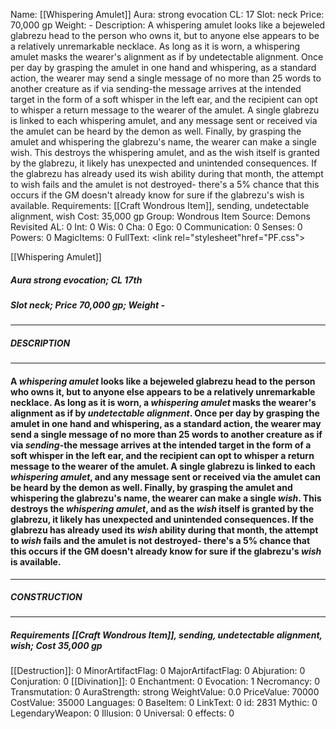 Name: [[Whispering Amulet]]
Aura: strong evocation
CL: 17
Slot: neck
Price: 70,000 gp
Weight: -
Description: A whispering amulet looks like a bejeweled glabrezu head to the person who owns it, but to anyone else appears to be a relatively unremarkable necklace. As long as it is worn, a whispering amulet masks the wearer's alignment as if by undetectable alignment. Once per day by grasping the amulet in one hand and whispering, as a standard action, the wearer may send a single message of no more than 25 words to another creature as if via sending-the message arrives at the intended target in the form of a soft whisper in the left ear, and the recipient can opt to whisper a return message to the wearer of the amulet. A single glabrezu is linked to each whispering amulet, and any message sent or received via the amulet can be heard by the demon as well. Finally, by grasping the amulet and whispering the glabrezu's name, the wearer can make a single wish. This destroys the whispering amulet, and as the wish itself is granted by the glabrezu, it likely has unexpected and unintended consequences. If the glabrezu has already used its wish ability during that month, the attempt to wish fails and the amulet is not destroyed- there's a 5% chance that this occurs if the GM doesn't already know for sure if the glabrezu's wish is available.
Requirements: [[Craft Wondrous Item]], sending, undetectable alignment, wish
Cost: 35,000 gp
Group: Wondrous Item
Source: Demons Revisited
AL: 0
Int: 0
Wis: 0
Cha: 0
Ego: 0
Communication: 0
Senses: 0
Powers: 0
MagicItems: 0
FullText: <link rel="stylesheet"href="PF.css"><div class="heading"><p class="alignleft">[[Whispering Amulet]]</p><div style="clear: both;"></div></div><div><h5><b>Aura </b>strong evocation; <b>CL </b>17th</h5><h5><b>Slot </b>neck; <b>Price </b>70,000 gp; <b>Weight </b>-</h5></div><hr/><div><h5><b>DESCRIPTION</b></h5></div><hr/><div><h4><p>A <i>whispering amulet</i> looks like a bejeweled glabrezu head to the person who owns it, but to anyone else appears to be a relatively unremarkable necklace. As long as it is worn, a <i>whispering amulet</i> masks the wearer's alignment as if by <i>undetectable alignment</i>. Once per day by grasping the amulet in one hand and whispering, as a standard action, the wearer may send a single message of no more than 25 words to another creature as if via <i>sending</i>-the message arrives at the intended target in the form of a soft whisper in the left ear, and the recipient can opt to whisper a return message to the wearer of the amulet. A single glabrezu is linked to each <i>whispering amulet</i>, and any message sent or received via the amulet can be heard by the demon as well. Finally, by grasping the amulet and whispering the glabrezu's name, the wearer can make a single <i>wish</i>. This destroys the <i>whispering amulet</i>, and as the <i>wish</i> itself is granted by the glabrezu, it likely has unexpected and unintended consequences. If the glabrezu has already used its <i>wish</i> ability during that month, the attempt to <i>wish</i> fails and the amulet is not destroyed- there's a 5% chance that this occurs if the GM doesn't already know for sure if the glabrezu's <i>wish</i> is available.</p></h4></div><hr/><div><h5><b>CONSTRUCTION</b></h5></div><hr/><div><h5><b>Requirements </b>[[Craft Wondrous Item]], <i>sending</i>, <i>undetectable alignment</i>, <i>wish</i>; <b>Cost </b>35,000 gp</h5></div>
[[Destruction]]: 0
MinorArtifactFlag: 0
MajorArtifactFlag: 0
Abjuration: 0
Conjuration: 0
[[Divination]]: 0
Enchantment: 0
Evocation: 1
Necromancy: 0
Transmutation: 0
AuraStrength: strong
WeightValue: 0.0
PriceValue: 70000
CostValue: 35000
Languages: 0
BaseItem: 0
LinkText: 0
id: 2831
Mythic: 0
LegendaryWeapon: 0
Illusion: 0
Universal: 0
effects: 0
